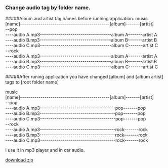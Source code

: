 ### Change audio tag by folder name.

#####Album and artist tag names before running application.
music<br/>
  [name]--------------------------------------------[album]-------[artist]<br/>
  --pop<br/>
  ----audio A.mp3-----------------------------------album A-------artist A<br/>
  ----audio B.mp3-----------------------------------album B-------artist B<br/>
  ----audio C.mp3-----------------------------------album C-------artist C<br/>
  --rock<br/>
  ----audio A.mp3-----------------------------------album A-------artist A<br/>
  ----audio B.mp3-----------------------------------album B-------artist B<br/>
  ----audio C.mp3-----------------------------------album C-------artist C<br/>
    

#####After runing application you have changed [album] and [album artist] tags to [root folder name]

music<br/>
  [name]--------------------------------------------[album]-------[artist]<br/>
  --pop<br/>
  ----audio A.mp3-------------------------------------pop-------pop<br/>
  ----audio B.mp3-------------------------------------pop-------pop<br/>
  ----audio C.mp3-------------------------------------pop-------pop<br/>
  --rock<br/>
  ----audio A.mp3-------------------------------------rock-------rock<br/>
  ----audio B.mp3-------------------------------------rock-------rock<br/>
  ----audio C.mp3-------------------------------------rock-------rock<br/>

I use it in mp3 player and in car audio.

[download zip](https://github.com/mgerasika/audio-tag-by-folder/raw/master/AudioTagByFolder/AudioTabByFolder.zip)
